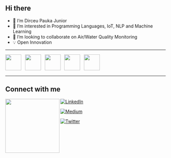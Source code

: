 ## Hi there

- 👋 I’m Dirceu Pauka Junior
- 👀 I’m interested in Programming Languages, IoT, NLP and Machine Learning
- 💞️ I’m looking to collaborate on Air/Water Quality Monitoring
- :bulb: Open Innovation

<hr>

<img src="https://cdn.jsdelivr.net/gh/devicons/devicon/icons/javascript/javascript-original.svg" width="50" /> &nbsp; <img src="https://cdn.jsdelivr.net/gh/devicons/devicon/icons/jquery/jquery-original-wordmark.svg" width="50" /> &nbsp; <img src="https://cdn.jsdelivr.net/gh/devicons/devicon/icons/ubuntu/ubuntu-plain-wordmark.svg" width="50" /> &nbsp; <img src="https://cdn.jsdelivr.net/gh/devicons/devicon/icons/ruby/ruby-original-wordmark.svg" width="50" /> &nbsp; <img src="https://cdn.jsdelivr.net/gh/devicons/devicon/icons/arduino/arduino-original-wordmark.svg" width="50" />

<hr>

## Connect with me

<img width="170" src="https://octodex.github.com/images/codercat.jpg" align="left" />

[<img alt="LinkedIn" src="https://img.shields.io/badge/linkedin-%230077B5.svg?&style=for-the-badge&logo=linkedin&logoColor=white" />](https://www.linkedin.com/in/dirceu-pauka-junior/)

[<img alt="Medium" src="https://img.shields.io/badge/medium-%2312100E.svg?&style=for-the-badge&logo=medium&logoColor=white" />](https://dirceu-jr.medium.com/)

[<img alt="Twitter" src="https://img.shields.io/badge/twitter-%231DA1F2.svg?&style=for-the-badge&logo=twitter&logoColor=white" />](https://twitter.com/dirceupj)

